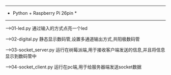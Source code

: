 ********************************
* Python + Raspberry Pi 26pin  *
********************************
-->01-led.py
    通过输入的方式点亮一个led
    
-->02-digital.py
    静态显示数码管,设置多通道输出方式,共阳极数码管
    
-->03-socket_server.py
	运行在树莓派端,用于接收客户端发送的信息,并且将信息显示到数码管中
	
-->04-socket_client.py
	运行在pc端,用于给服务器端发送socket数据
